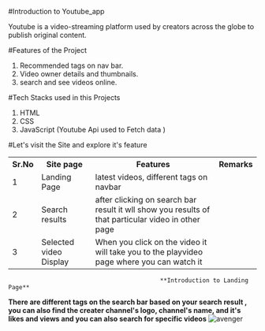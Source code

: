 #Introduction to Youtube_app
  
 Youtube is a video-streaming platform used by creators across the globe to publish original content.

#Features of the Project


1. Recommended tags on nav bar.
2. Video owner details and thumbnails.
3. search and see videos online.

#Tech Stacks used in this Projects

1. HTML
2. CSS
3. JavaScript (Youtube Api used to Fetch data )

#Let's visit the Site and explore it's feature
                                                                                    
  <table>
    <tr>
      <th>Sr.No</th>
          <th>Site page</th>
          <th>Features</th>
      <th>Remarks</th>
    </tr>
    <tr>
      <td>1</td>
          <td>Landing Page</td>
          <td>latest videos, different tags on navbar </td>
    </tr>
    <tr>
        <td>2</td>
          <td>Search results</td>
          <td>after clicking on search bar result it wll show you results of that particular video in other page</td>
    </tr>
    <tr>
          <td>3</td>
              <td>Selected video Display</td>
              <td>When you click on the video it will take you to the playvideo page where you can watch it</td>
      <tr/>
  </table>
  
  

                                               **Introduction to Landing Page**

**There are different tags on the search bar based on your search result , you can also find the creater channel's logo, channel's name, and it's likes and views and you can also search for specific videos** 
![avenger](https://user-images.githubusercontent.com/97450767/165701189-64bcfffd-18b9-4096-8e9c-21ff20a8e459.png)


